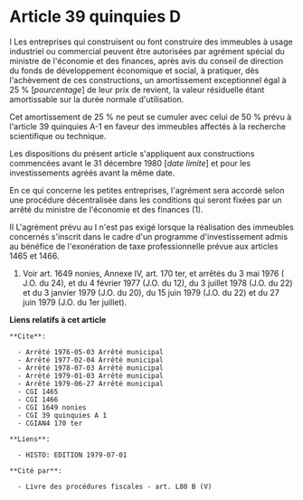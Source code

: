 # Article 39 quinquies D

I  Les entreprises qui construisent ou font construire des immeubles à usage industriel ou commercial peuvent être autorisées
par agrément spécial du ministre de l'économie et des finances, après avis du conseil de direction du fonds de développement
économique et social, à pratiquer, dès l'achèvement de ces constructions, un amortissement exceptionnel égal à 25 %
[*pourcentage*] de leur prix de revient, la valeur résiduelle étant amortissable sur la durée normale d'utilisation.

Cet amortissement de 25 % ne peut se cumuler avec celui de 50 % prévu à l'article 39 quinquies A-1 en faveur des immeubles
affectés à la recherche scientifique ou technique.

Les dispositions du présent article s'appliquent aux constructions commencées avant le 31 décembre 1980 [*date limite*] et
pour les investissements agréés avant la même date.

En ce qui concerne les petites entreprises, l'agrément sera accordé selon une procédure décentralisée dans les conditions qui
seront fixées par un arrêté du ministre de l'économie et des finances (1).

II  L'agrément prévu au I n'est pas exigé lorsque la réalisation des immeubles concernés s'inscrit dans le cadre d'un
programme d'investissement admis au bénéfice de l'exonération de taxe professionnelle prévue aux articles 1465 et 1466.

1)  Voir art. 1649 nonies, Annexe IV, art. 170 ter, et arrêtés du 3 mai 1976 ( J.O. du 24), et du 4 février 1977 (J.O. du
12), du 3 juillet 1978 (J.O. du 22) et du 3 janvier 1979 (J.O. du 20), du 15 juin 1979 (J.O. du 22) et du 27 juin 1979 (J.O.
du 1er juillet).

**Liens relatifs à cet article**

	**Cite**:

	  - Arrêté 1976-05-03 Arrêté municipal
	  - Arrêté 1977-02-04 Arrêté municipal
	  - Arrêté 1978-07-03 Arrêté municipal
	  - Arrêté 1979-01-03 Arrêté municipal
	  - Arrêté 1979-06-27 Arrêté municipal
	  - CGI 1465
	  - CGI 1466
	  - CGI 1649 nonies
	  - CGI 39 quinquies A 1
	  - CGIAN4 170 ter

	**Liens**:

	  - HISTO: EDITION 1979-07-01

	**Cité par**:

	  - Livre des procédures fiscales - art. L80 B (V)
